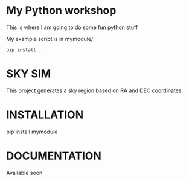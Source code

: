 # My Python workshop

This is where I am going to do some fun python stuff

My example script is in mymodule/

```
pip install .
```
# SKY SIM
This project generates a sky region based on RA and DEC coordinates. 

# INSTALLATION
pip install mymodule

# DOCUMENTATION
Available soon
